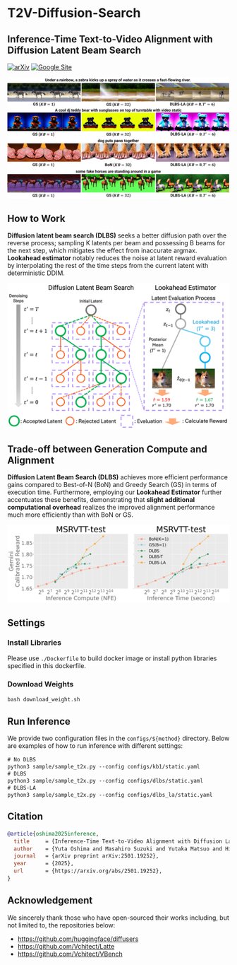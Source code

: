 # T2V-Diffusion-Search

## Inference-Time Text-to-Video Alignment with Diffusion Latent Beam Search

[![arXiv](https://img.shields.io/badge/arXiv-2501.19252-b31b1b.svg)](https://arxiv.org/abs/2501.19252)
[![Google Site](https://img.shields.io/badge/website-site-blue)](https://sites.google.com/view/t2v-dlbs)

<!-- <img src="images/Presentation4.gif" width="400"> -->
<p align="center">
    <img src="images/search_qualitative-1.png" alt="Image1" width="800" />
</p>

## How to Work
**Diffusion latent beam search (DLBS)** seeks a better diffusion path over the reverse process; sampling K latents per beam and possessing B beams for the next step, which mitigates the effect from inaccurate argmax. **Lookahead estimator** notably reduces the noise at latent reward evaluation by interpolating the rest of the time steps from the current latent with deterministic DDIM.
<p align="center">
    <img src="images/figure1.png" alt="Image2" width="600" />
</p>

## Trade-off between Generation Compute and Alignment
<!-- Comparison among diffusion latent beam search (DLBS), best-of-N (BoN) and greedy search (GS).
We measure the performance in terms of a combinational reward calibrated to Gemini (above) and GPT-4o (below).
**DLBS** improves all the calibrated reward the best as the search budget $KB$ increases (especially $KB=16,32$) while BoN and GS in some cases eventually slows down or saturates the performance.
Notably, **LA estimator** ($T'=6$, $KB=8$) is comparable to or even outperforming DLBS ($KB=32$).

<p align="center">
    <img src="images/scaling_v2-1.png" alt="Image3" width="600" />
</p> -->

**Diffusion Latent Beam Search (DLBS)** achieves more efficient performance gains compared to Best-of-N (BoN) and Greedy Search (GS) in terms of execution time.
Furthermore, employing our **Lookahead Estimator** further accentuates these benefits, demonstrating that **slight additional computational overhead** realizes the improved alignment performance much more efficiently than with BoN or GS.

<p align="center">
    <img src="images/reward_cost-1.png" alt="Image4" width="600" />
</p>

## Settings
### Install Libraries
Please use `./Dockerfile` to build docker image or install python libraries specified in this dockerfile.

### Download Weights
```
bash download_weight.sh
```

## Run Inference
We provide two configuration files in the `configs/${method}` directory. 
Below are examples of how to run inference with different settings:
```
# No DLBS 
python3 sample/sample_t2x.py --config configs/kb1/static.yaml
# DLBS 
python3 sample/sample_t2x.py --config configs/dlbs/static.yaml
# DLBS-LA 
python3 sample/sample_t2x.py --config configs/dlbs_la/static.yaml
```

## Citation

```bibtex
@article{oshima2025inference,
  title     = {Inference-Time Text-to-Video Alignment with Diffusion Latent Beam Search},
  author    = {Yuta Oshima and Masahiro Suzuki and Yutaka Matsuo and Hiroki Furuta},
  journal   = {arXiv preprint arXiv:2501.19252},
  year      = {2025},
  url       = {https://arxiv.org/abs/2501.19252},
}
```

## Acknowledgement

We sincerely thank those who have open-sourced their works including, but not limited to, the repositories below:

- https://github.com/huggingface/diffusers
- https://github.com/Vchitect/Latte 
- https://github.com/Vchitect/VBench 